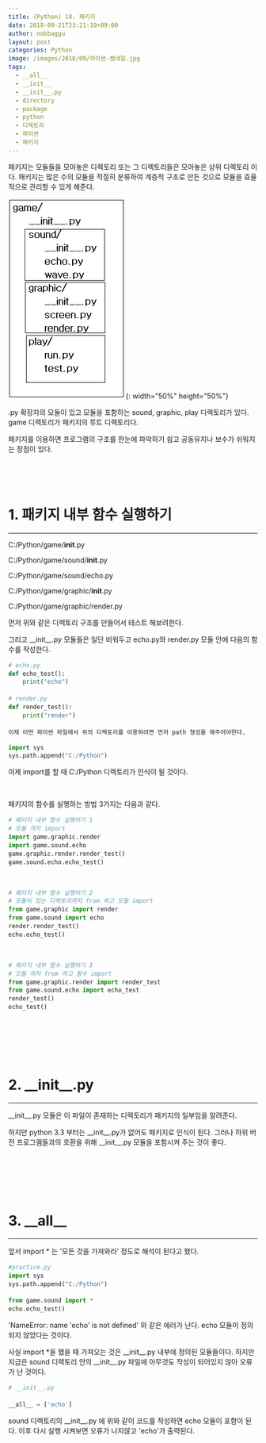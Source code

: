 ```yaml
---
title: (Python) 18. 패키지
date: 2018-09-21T23:21:19+09:00
author: nobbaggu
layout: post
categories: Python
image: /images/2018/09/파이썬-썸네일.jpg
tags:
  - __all__
  - __init__
  - __init__.py
  - directory
  - package
  - python
  - 디렉토리
  - 파이썬
  - 패키지
---
```

패키지는 모듈들을 모아놓은 디렉토리 또는 그 디렉토리들은 모아놓은 상위 디렉토리 이다. 패키지는 많은 수의 모듈을 적절히 분류하여 계층적 구조로 만든 것으로 모듈을 효율적으로 관리할 수 있게 해준다.

![image](/images/2018/09/no-name-14.png){: width="50%" height="50%"}

.py 확장자의 모듈이 있고 모듈을 포함하는 sound, graphic, play 디렉토리가 있다. game 디렉토리가 패키지의 루트 디렉토리다.

패키지를 이용하면 프로그램의 구조를 한눈에 파악하기 쉽고 공동유지나 보수가 쉬워지는 장점이 있다.

&nbsp;

&nbsp;

# 1. 패키지 내부 함수 실행하기

* * *

C:/Python/game/__init__.py


C:/Python/game/sound/__init__.py


C:/Python/game/sound/echo.py


C:/Python/game/graphic/__init__.py


C:/Python/game/graphic/render.py

먼저 위와 같은 디렉토리 구조를 만들어서 테스트 해보려한다.

그리고 \_\_init\_\_.py 모듈들은 일단 비워두고 echo.py와 render.py 모듈 안에 다음의 함수를 작성한다.

~~~ python
# echo.py
def echo_test():
    print("echo")
    
# render.py
def render_test():
    print("render")

이제 어떤 파이썬 파일에서 위의 디렉토리를 이용하려면 먼저 path 형성을 해주어야한다.
~~~

~~~ python
import sys
sys.path.append("C:/Python")
~~~

이제 import를 할 때 C:/Python 디렉토리가 인식이 될 것이다.

&nbsp;

패키지의 함수를 실행하는 방법 3가지는 다음과 같다.

~~~ python
# 패키지 내부 함수 실행하기 1
# 모듈 까지 import
import game.graphic.render
import game.sound.echo
game.graphic.render.render_test()
game.sound.echo.echo_test()
~~~

&nbsp;

~~~ python
# 패키지 내부 함수 실행하기 2
# 모듈이 있는 디렉토리까지 from 하고 모듈 import
from game.graphic import render
from game.sound import echo
render.render_test()
echo.echo_test()
~~~

&nbsp;

~~~ python
# 패키지 내부 함수 실행하기 3
# 모듈 까지 from 하고 함수 import
from game.graphic.render import render_test
from game.sound.echo import echo_test
render_test()
echo_test()
~~~

&nbsp;

&nbsp;

&nbsp;

# 2. \_\_init\_\_.py

* * *

\_\_init\_\_.py 모듈은 이 파일이 존재하는 디렉토리가 패키지의 일부임을 알려준다.

하지만 python 3.3 부터는 \_\_init\_\_.py가 없어도 패키지로 인식이 된다. 그러나 하위 버전 프로그램들과의 호환을 위해 \_\_init\_\_.py 모듈을 포함시켜 주는 것이 좋다.

&nbsp;

&nbsp;

&nbsp;

# 3. \_\_all\_\_

* * *

앞서 import * 는 '모든 것을 가져와라' 정도로 해석이 된다고 했다.

~~~ python
#practice.py
import sys
sys.path.append("C:/Python")

from game.sound import *
echo.echo_test()
~~~

'NameError: name 'echo' is not defined' 와 같은 에러가 난다. echo 모듈이 정의되지 않았다는 것이다.

사실 import *을 했을 때 가져오는 것은 \_\_init\_\_.py 내부에 정의된 모듈들이다. 하지만 지금은 sound 디렉토리 안의 \_\_init\_\_.py 파일에 아무것도 작성이 되어있지 않아 오류가 난 것이다.

~~~ python
# __init__.py

__all__ = ['echo']
~~~

sound 디렉토리의 \_\_init\_\_.py 에 위와 같이 코드를 작성하면 echo 모듈이 포함이 된다. 이후 다시 실행 시켜보면 오류가 나지않고 'echo'가 출력된다.

&nbsp;